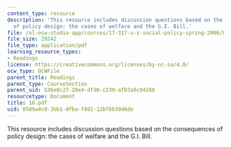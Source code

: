 ```yaml
---
content_type: resource
description: 'This resource includes discussion questions based on the consequences
  of policy design: the cases of welfare and the G.I. Bill.'
file: /ol-ocw-studio-app/courses/17-317-u-s-social-policy-spring-2006/0589a4c03bb1dfbaf80212bf6b39d6de_18.pdf
file_size: 29242
file_type: application/pdf
learning_resource_types:
- Readings
license: https://creativecommons.org/licenses/by-nc-sa/4.0/
ocw_type: OCWFile
parent_title: Readings
parent_type: CourseSection
parent_uid: 536e0c27-28e4-dfd0-c239-af83a9c94280
resourcetype: Document
title: 18.pdf
uid: 0589a4c0-3bb1-dfba-f802-12bf6b39d6de
---
```

This resource includes discussion questions based on the consequences of policy design: the cases of welfare and the G.I. Bill.